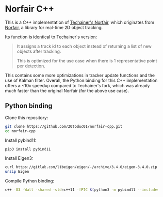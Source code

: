 # Norfair C++
This is a C++ implementation of [Techainer's Norfair](https://github.com/Techainer/norfair), which originates from [Norfair](https://github.com/tryolabs/norfair), a library for real-time 2D object tracking.


Its function is identical to Techainer's version:

> It assigns a track id to each object instead of returning a list of new objects after tracking.
>
> This is optimized for the use case when there is 1 representative point per detection.

This contains some more optimizations in tracker update functions and the use of Kalman filter. Overall, the Python binding for this C++ implementation offers a ~10x speedup compared to Techainer's fork, which was already much faster than the original Norfair (for the above use case).

## Python binding

Clone this repository:
```bash
git clone https://github.com/20toduc01/norfair-cpp.git
cd norfair-cpp
```

Install pybind11:
```bash
pip3 install pybind11
```

Install Eigen3:
```bash
curl https://gitlab.com/libeigen/eigen/-/archive/3.4.0/eigen-3.4.0.zip
unzip Eigen
```

Compile Python binding:
```bash
c++ -O3 -Wall -shared -std=c++11 -fPIC $(python3 -m pybind11 --includes) -I eigen-3.4.0/Eigen pybinding.cpp -o norfair_cpp$(python3-config --extension-suffix)
```